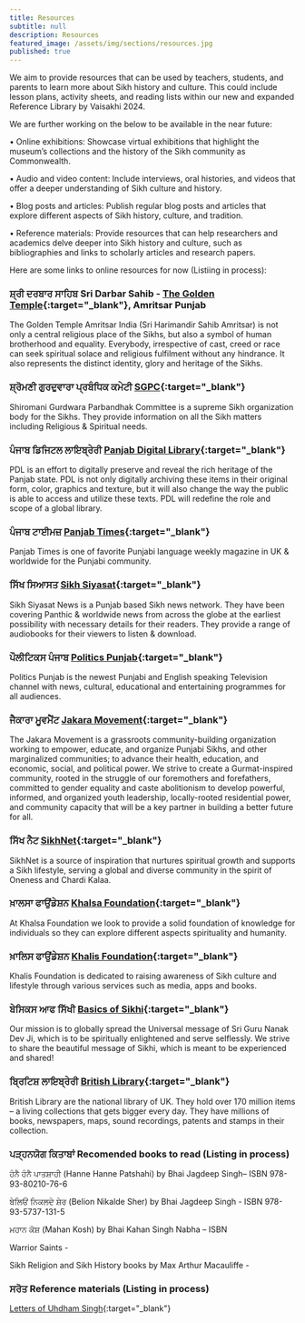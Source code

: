 ```yaml
---
title: Resources
subtitle: null
description: Resources
featured_image: /assets/img/sections/resources.jpg
published: true
---
```


We aim to provide resources that can be used by teachers, students, and parents to learn more about Sikh history and culture. This could include lesson plans, activity sheets, and reading lists within our new and expanded Reference Library by Vaisakhi 2024.

We are further working on the below to be available in the near future:

•	Online exhibitions: Showcase virtual exhibitions that highlight the museum’s collections and the history of the Sikh community as Commonwealth.

•	Audio and video content: Include interviews, oral histories, and videos that offer a deeper understanding of Sikh culture and history.

•	Blog posts and articles: Publish regular blog posts and articles that explore different aspects of Sikh history, culture, and tradition.

•	Reference materials: Provide resources that can help researchers and academics delve deeper into Sikh history and culture, such as bibliographies and links to scholarly articles and research papers.

Here are some links to online resources for now (Listiing in process):

### ਸ਼੍ਰੀ ਦਰਬਾਰ ਸਾਹਿਬ Sri Darbar Sahib - [The Golden Temple](https://www.goldentempleamritsar.org/){:target="_blank"}, Amritsar Punjab
The Golden Temple Amritsar India (Sri Harimandir Sahib Amritsar) is not only a central religious place of the Sikhs, but also a symbol of human brotherhood and equality. Everybody, irrespective of cast, creed or race can seek spiritual solace and religious fulfilment without any hindrance. It also represents the distinct identity, glory and heritage of the Sikhs.

### ਸ਼੍ਰੋਮਣੀ ਗੁਰਦੁਵਾਰਾ ਪ੍ਰਬੰਧਿਕ ਕਮੇਟੀ [SGPC](https://sgpc.net){:target="_blank"}
Shiromani Gurdwara Parbandhak Committee is a supreme Sikh organization body for the Sikhs. They provide information on all the Sikh matters including Religious & Spiritual needs.

### ਪੰਜਾਬ ਡਿਜਿਟਲ ਲਾਇਬ੍ਰੇਰੀ [Panjab Digital Library](http://www.panjabdigilib.org/webuser/searches/mainpage.jsp){:target="_blank"}
PDL is an effort to digitally preserve and reveal the rich heritage of the Panjab state. PDL is not only digitally archiving these items in their original form, color, graphics and texture, but it will also change the way the public is able to access and utilize these texts. PDL will redefine the role and scope of a global library.

### ਪੰਜਾਬ ਟਾਈਮਜ਼ [Panjab Times](https://panjabtimes.uk/){:target="_blank"}
Panjab Times is one of favorite Punjabi language weekly magazine in UK & worldwide for the Punjabi community.

### ਸਿੱਖ ਸਿਆਸਤ [Sikh Siyasat](https://sikhsiyasat.net/){:target="_blank"}
Sikh Siyasat News is a Punjab based Sikh news network. They have been covering Panthic & worldwide news from across the globe at the earliest possibility with necessary details for their readers. They provide a range of audiobooks for their viewers to listen & download.

### ਪੌਲੀਟਿਕਸ ਪੰਜਾਬ [Politics Punjab](https://www.politicspunjabtv.co.uk/){:target="_blank"}
Politics Punjab is the newest Punjabi and English speaking Television channel with news, cultural, educational and entertaining programmes for all audiences.

### ਜੈਕਾਰਾ ਮੂਵਮੈਂਟ [Jakara Movement](https://www.jakara.org/){:target="_blank"}
The Jakara Movement is a grassroots community-building organization working to empower, educate, and organize Punjabi Sikhs, and other marginalized communities; to advance their health, education, and economic, social, and political power. We strive to create a Gurmat-inspired community, rooted in the struggle of our foremothers and forefathers, committed to gender equality and caste abolitionism to develop powerful, informed, and organized youth leadership, locally-rooted residential power, and community capacity that will be a key partner in building a better future for all.

### ਸਿੱਖ ਨੈਟ [SikhNet](https://www.sikhnet.com/){:target="_blank"}
SikhNet is a source of inspiration that nurtures spiritual growth and supports a Sikh lifestyle, serving a global and diverse community in the spirit of Oneness and Chardi Kalaa.

### ਖ਼ਾਲਸਾ ਫਾਉਂਡੇਸ਼ਨ [Khalsa Foundation](https://www.khalsafoundation.org/#){:target="_blank"}
At Khalsa Foundation we look to provide a solid foundation of knowledge for individuals so they can explore different aspects spirituality and humanity.

### ਖ਼ਾਲਿਸ ਫਾਉਂਡੇਸ਼ਨ [Khalis Foundation](https://khalisfoundation.org/){:target="_blank"}
Khalis Foundation is dedicated to raising awareness of Sikh culture and lifestyle through various services such as media, apps and books.

### ਬੇਸਿਕਸ ਆਫ ਸਿੱਖੀ [Basics of Sikhi](https://www.basicsofsikhi.com/){:target="_blank"}
Our mission is to globally spread the Universal message of Sri Guru Nanak Dev Ji, which is to be spiritually
enlightened and serve selflessly. We strive to share the beautiful message of Sikhi, which is meant to be experienced and shared!

### ਬ੍ਰਿਟਿਸ਼ ਲਾਇਬ੍ਰੇਰੀ [British Library](https://www.bl.uk/){:target="_blank"}
British Library are the national library of UK. They hold over 170 million items – a living collections that gets bigger every day. They have millions of books, newspapers, maps, sound recordings, patents and stamps in their collection.

### ਪੜ੍ਹਨਯੋਗ ਕਿਤਾਬਾਂ Recomended books to read (Listing in process)

ਹੰਨੈ ਹੰਨੈ ਪਾਤਸ਼ਾਹੀ (Hanne Hanne Patshahi) by Bhai Jagdeep Singh– ISBN 978-93-80210-76-6

ਬੇਲਿਓਂ ਨਿਕਲਦੇ ਸ਼ੇਰ (Belion Nikalde Sher) by Bhai Jagdeep Singh - ISBN 978-93-5737-131-5

ਮਹਾਨ ਕੋਸ਼ (Mahan Kosh) by Bhai Kahan Singh Nabha – ISBN

Warrior Saints - 

Sikh Religion and Sikh History books by Max Arthur Macauliffe -


### ਸਰੋਤ Reference materials (Listing in process)

[Letters of Uhdham Singh](http://www.panjabdigilib.org/webuser/searches/displayPage.jsp?ID=36737&page=1&CategoryID=1&Searched=W3GX&sbtsro=1&viewall=1){:target="_blank"}
